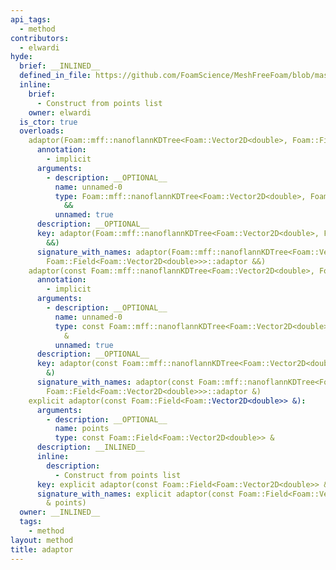 ```yaml
---
api_tags:
  - method
contributors:
  - elwardi
hyde:
  brief: __INLINED__
  defined_in_file: https://github.com/FoamScience/MeshFreeFoam/blob/master/src/meshfree/kdTrees/nanoflannKDTree/nanoflannKDTree.H
  inline:
    brief:
      - Construct from points list
    owner: elwardi
  is_ctor: true
  overloads:
    adaptor(Foam::mff::nanoflannKDTree<Foam::Vector2D<double>, Foam::Field<Foam::Vector2D<double>>>::adaptor &&):
      annotation:
        - implicit
      arguments:
        - description: __OPTIONAL__
          name: unnamed-0
          type: Foam::mff::nanoflannKDTree<Foam::Vector2D<double>, Foam::Field<Foam::Vector2D<double>>>::adaptor
            &&
          unnamed: true
      description: __OPTIONAL__
      key: adaptor(Foam::mff::nanoflannKDTree<Foam::Vector2D<double>, Foam::Field<Foam::Vector2D<double>>>::adaptor
        &&)
      signature_with_names: adaptor(Foam::mff::nanoflannKDTree<Foam::Vector2D<double>,
        Foam::Field<Foam::Vector2D<double>>>::adaptor &&)
    adaptor(const Foam::mff::nanoflannKDTree<Foam::Vector2D<double>, Foam::Field<Foam::Vector2D<double>>>::adaptor &):
      annotation:
        - implicit
      arguments:
        - description: __OPTIONAL__
          name: unnamed-0
          type: const Foam::mff::nanoflannKDTree<Foam::Vector2D<double>, Foam::Field<Foam::Vector2D<double>>>::adaptor
            &
          unnamed: true
      description: __OPTIONAL__
      key: adaptor(const Foam::mff::nanoflannKDTree<Foam::Vector2D<double>, Foam::Field<Foam::Vector2D<double>>>::adaptor
        &)
      signature_with_names: adaptor(const Foam::mff::nanoflannKDTree<Foam::Vector2D<double>,
        Foam::Field<Foam::Vector2D<double>>>::adaptor &)
    explicit adaptor(const Foam::Field<Foam::Vector2D<double>> &):
      arguments:
        - description: __OPTIONAL__
          name: points
          type: const Foam::Field<Foam::Vector2D<double>> &
      description: __INLINED__
      inline:
        description:
          - Construct from points list
      key: explicit adaptor(const Foam::Field<Foam::Vector2D<double>> &)
      signature_with_names: explicit adaptor(const Foam::Field<Foam::Vector2D<double>>
        & points)
  owner: __INLINED__
  tags:
    - method
layout: method
title: adaptor
---
```

